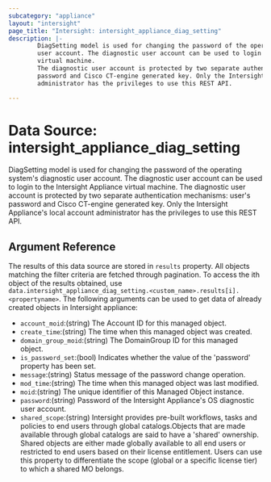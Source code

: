 ```yaml
---
subcategory: "appliance"
layout: "intersight"
page_title: "Intersight: intersight_appliance_diag_setting"
description: |-
        DiagSetting model is used for changing the password of the operating system's diagnostic
        user account. The diagnostic user account can be used to login to the Intersight Appliance
        virtual machine.
        The diagnostic user account is protected by two separate authentication mechanisms: user's
        password and Cisco CT-engine generated key. Only the Intersight Appliance's local account
        administrator has the privileges to use this REST API.

---
```


# Data Source: intersight_appliance_diag_setting
DiagSetting model is used for changing the password of the operating system's diagnostic
user account. The diagnostic user account can be used to login to the Intersight Appliance
virtual machine.
The diagnostic user account is protected by two separate authentication mechanisms: user's
password and Cisco CT-engine generated key. Only the Intersight Appliance's local account
administrator has the privileges to use this REST API.
## Argument Reference
The results of this data source are stored in `results` property.
All objects matching the filter criteria are fetched through pagination.
To access the ith object of the results obtained, use `data.intersight_appliance_diag_setting.<custom_name>.results[i].<propertyname>`.
The following arguments can be used to get data of already created objects in Intersight appliance:
* `account_moid`:(string) The Account ID for this managed object. 
* `create_time`:(string) The time when this managed object was created. 
* `domain_group_moid`:(string) The DomainGroup ID for this managed object. 
* `is_password_set`:(bool) Indicates whether the value of the 'password' property has been set. 
* `message`:(string) Status message of the password change operation. 
* `mod_time`:(string) The time when this managed object was last modified. 
* `moid`:(string) The unique identifier of this Managed Object instance. 
* `password`:(string) Password of the Intersight Appliance's OS diagnostic user account. 
* `shared_scope`:(string) Intersight provides pre-built workflows, tasks and policies to end users through global catalogs.Objects that are made available through global catalogs are said to have a 'shared' ownership. Shared objects are either made globally available to all end users or restricted to end users based on their license entitlement. Users can use this property to differentiate the scope (global or a specific license tier) to which a shared MO belongs. 
 
